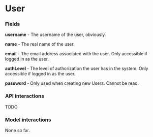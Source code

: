 # User
### Fields
**username** - The username of the user, obviously.

**name** - The real name of the user.

**email** - The email address associated with the user. Only accessible if logged in as the user.

**authLevel** - The level of authorization the user has in the system. Only accessible if logged in as the user.

**password** - Only used when creating new Users. Cannot be read.

### API interactions
TODO

### Model interactions
None so far.